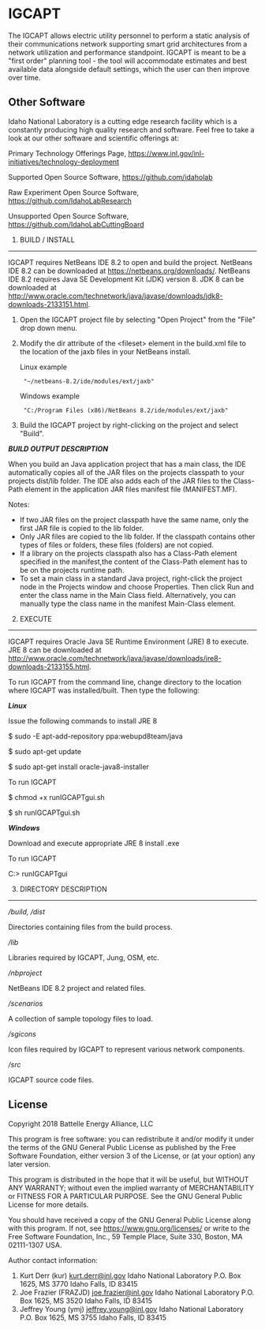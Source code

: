 # IGCAPT
The IGCAPT allows electric utility personnel to perform a static analysis of their communications network supporting smart grid architectures from a network utilization and performance standpoint. IGCAPT is meant to be a "first order" planning tool - the tool will accommodate estimates and best available data alongside default settings, which the user can then improve over time.

Other Software
--------------
Idaho National Laboratory is a cutting edge research facility which is a constantly producing high quality research and software. Feel free to take a look at our other software and scientific offerings at:

Primary Technology Offerings Page, <https://www.inl.gov/inl-initiatives/technology-deployment>

Supported Open Source Software, <https://github.com/idaholab>

Raw Experiment Open Source Software, <https://github.com/IdahoLabResearch>

Unsupported Open Source Software, <https://github.com/IdahoLabCuttingBoard>



1) BUILD / INSTALL
------------------

IGCAPT requires NetBeans IDE 8.2 to open and build the project.  NetBeans
IDE 8.2 can be downloaded at <https://netbeans.org/downloads/>.  NetBeans
IDE 8.2 requires Java SE Development Kit (JDK) version 8.  JDK 8 can be
downloaded at <http://www.oracle.com/technetwork/java/javase/downloads/jdk8-downloads-2133151.html>.

1) Open the IGCAPT project file by selecting "Open Project" from the "File" drop
down menu.
2) Modify the dir attribute of the <fileset\> element in the build.xml file to the location of the jaxb files in your NetBeans install.

	Linux example

		"~/netbeans-8.2/ide/modules/ext/jaxb"

	Windows example

		"C:/Program Files (x86)/NetBeans 8.2/ide/modules/ext/jaxb"

3) Build the IGCAPT project by right-clicking on the project and select
"Build".

**_BUILD OUTPUT DESCRIPTION_**

When you build an Java application project that has a main class, the IDE
automatically copies all of the JAR files on the projects classpath to your
projects dist/lib folder. The IDE also adds each of the JAR files to the
Class-Path element in the application JAR files manifest file (MANIFEST.MF).

Notes:

* If two JAR files on the project classpath have the same name, only the first
JAR file is copied to the lib folder.
* Only JAR files are copied to the lib folder.  If the classpath contains other
types of files or folders, these files (folders) are not copied.
* If a library on the projects classpath also has a Class-Path element
specified in the manifest,the content of the Class-Path element has to be on
the projects runtime path.
* To set a main class in a standard Java project, right-click the project node
in the Projects window and choose Properties. Then click Run and enter the
class name in the Main Class field. Alternatively, you can manually type the
class name in the manifest Main-Class element.

2) EXECUTE
--------------

IGCAPT requires Oracle Java SE Runtime Environment (JRE) 8 to execute.  JRE 8 can be
downloaded at
<http://www.oracle.com/technetwork/java/javase/downloads/jre8-downloads-2133155.html>.

To run IGCAPT from the command line, change directory to the location where IGCAPT was installed/built.  Then type the following:


**_Linux_**

Issue the following commands to install JRE 8

$ sudo -E apt-add-repository ppa:webupd8team/java

$ sudo apt-get update

$ sudo apt-get install oracle-java8-installer

To run IGCAPT

$ chmod +x runIGCAPTgui.sh

$ sh runIGCAPTgui.sh

**_Windows_**

Download and execute appropriate JRE 8 install .exe

To run IGCAPT

C:\> runIGCAPTgui

3) DIRECTORY DESCRIPTION
------------------------

_/build, /dist_

Directories containing files from the build process.

_/lib_

Libraries required by IGCAPT, Jung, OSM, etc.

_/nbproject_

NetBeans IDE 8.2 project and related files.

_/scenarios_

A collection of sample topology files to load.

_/sgicons_

Icon files required by IGCAPT to represent various network components.

_/src_

IGCAPT source code files.

License
------------------

  Copyright 2018 Battelle Energy Alliance, LLC
  
  This program is free software: you can redistribute it and/or modify
  it under the terms of the GNU General Public License as published by
  the Free Software Foundation, either version 3 of the License, or
  (at your option) any later version.

  This program is distributed in the hope that it will be useful,
  but WITHOUT ANY WARRANTY; without even the implied warranty of
  MERCHANTABILITY or FITNESS FOR A PARTICULAR PURPOSE.  See the
  GNU General Public License for more details.

  You should have received a copy of the GNU General Public License
  along with this program.  If not, see <https://www.gnu.org/licenses/> or
  write to the Free Software Foundation, Inc., 59 Temple Place, Suite 330,
  Boston, MA  02111-1307  USA.

Author contact information:

1. Kurt Derr (kur) <kurt.derr@inl.gov> Idaho National Laboratory P.O. Box 1625, MS 3770 Idaho Falls, ID 83415
2. Joe Frazier (FRAZJD) <joe.frazier@inl.gov> Idaho National Laboratory P.O. Box 1625, MS 3520 Idaho Falls, ID 83415
3. Jeffrey Young (ymj) <jeffrey.young@inl.gov> Idaho National Laboratory P.O. Box 1625, MS 3755 Idaho Falls, ID 83415
